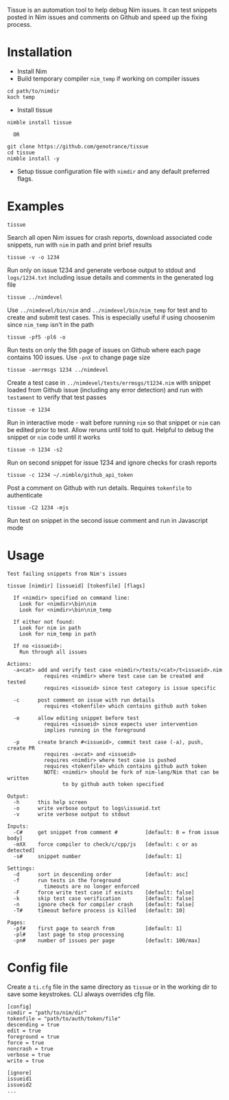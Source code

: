 Tissue is an automation tool to help debug Nim issues. It can test snippets
posted in Nim issues and comments on Github and speed up the fixing process.

# Installation

- Install Nim
- Build temporary compiler `nim_temp` if working on compiler issues

```
cd path/to/nimdir
koch temp
```

- Install tissue

```
nimble install tissue

  OR

git clone https://github.com/genotrance/tissue
cd tissue
nimble install -y
```

- Setup tissue configuration file with `nimdir` and any default preferred flags.

# Examples

```
tissue
```
Search all open Nim issues for crash reports, download associated code snippets,
run with `nim` in path and print brief results

```
tissue -v -o 1234
```
Run only on issue 1234 and generate verbose output to stdout and `logs/1234.txt`
including issue details and comments in the generated log file

```
tissue ../nimdevel
```
Use `../nimdevel/bin/nim` and `../nimdevel/bin/nim_temp` for test and to create
and submit test cases. This is especially useful if using choosenim since `nim_temp`
isn't in the path

```
tissue -pf5 -pl6 -o
```
Run tests on only the 5th page of issues on Github where each page contains 100
issues. Use `-pnX` to change page size

```
tissue -aerrmsgs 1234 ../nimdevel
```
Create a test case in `../nimdevel/tests/errmsgs/t1234.nim` with snippet loaded
from Github issue (including any error detection) and run with `testament` to
verify that test passes

```
tissue -e 1234
```
Run in interactive mode - wait before running `nim` so that snippet or `nim` can
be edited prior to test. Allow reruns until told to quit. Helpful to debug the
snippet or `nim` code until it works

```
tissue -n 1234 -s2
```
Run on second snippet for issue 1234 and ignore checks for crash reports

```
tissue -c 1234 ~/.nimble/github_api_token
```
Post a comment on Github with run details. Requires `tokenfile` to authenticate

```
tissue -C2 1234 -mjs
```
Run test on snippet in the second issue comment and run in Javascript mode

# Usage

```
Test failing snippets from Nim's issues

tissue [nimdir] [issueid] [tokenfile] [flags]

  If <nimdir> specified on command line:
    Look for <nimdir>\bin\nim
    Look for <nimdir>\bin\nim_temp

  If either not found:
    Look for nim in path
    Look for nim_temp in path

  If no <issueid>:
    Run through all issues

Actions:
  -a<cat> add and verify test case <nimdir>/tests/<cat>/t<issueid>.nim
            requires <nimdir> where test case can be created and tested
            requires <issueid> since test category is issue specific

  -c      post comment on issue with run details
            requires <tokenfile> which contains github auth token

  -e      allow editing snippet before test
            requires <issueid> since expects user intervention
            implies running in the foreground

  -p      create branch #<issueid>, commit test case (-a), push, create PR
            requires -a<cat> and <issueid>
            requires <nimdir> where test case is pushed
            requires <tokenfile> which contains github auth token
            NOTE: <nimdir> should be fork of nim-lang/Nim that can be written
                  to by github auth token specified

Output:
  -h      this help screen
  -o      write verbose output to logs\issueid.txt
  -v      write verbose output to stdout

Inputs:
  -C#     get snippet from comment #         [default: 0 = from issue body]
  -mXX    force compiler to check/c/cpp/js   [default: c or as detected]
  -s#     snippet number                     [default: 1]

Settings:
  -d      sort in descending order           [default: asc]
  -f      run tests in the foreground
            timeouts are no longer enforced
  -F      force write test case if exists    [default: false]
  -k      skip test case verification        [default: false]
  -n      ignore check for compiler crash    [default: false]
  -T#     timeout before process is killed   [default: 10]

Pages:
  -pf#    first page to search from          [default: 1]
  -pl#    last page to stop processing
  -pn#    number of issues per page          [default: 100/max]
```

# Config file

Create a `ti.cfg` file in the same directory as `tissue` or in the working dir
to save some keystrokes. CLI always overrides cfg file.

```
[config]
nimdir = "path/to/nim/dir"
tokenfile = "path/to/auth/token/file"
descending = true
edit = true
foreground = true
force = true
noncrash = true
verbose = true
write = true

[ignore]
issueid1
issueid2
...
```

